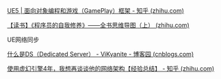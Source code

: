 [UE5 | 面向对象编程和游戏（GamePlay）框架 - 知乎 (zhihu.com)](https://zhuanlan.zhihu.com/p/560995668)

[【读书】《程序员的自我修养》——全书思维导图（上） (zhihu.com)](https://www.zhihu.com/tardis/zm/art/111682188?source_id=1005)





UE网络同步

[什么是DS（Dedicated Server） - ViKyanite - 博客园 (cnblogs.com)](https://www.cnblogs.com/Vikyanite/p/17467130.html)

[使用虚幻引擎4年，我想再谈谈他的网络架构【经验总结】 - 知乎 (zhihu.com)](https://zhuanlan.zhihu.com/p/105040792#一、RPC与属性同步)